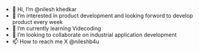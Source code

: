 - 👋 Hi, I’m @nilesh khedkar
- 👀 I’m interested in product development and looking forword to develop product every week
- 🌱 I’m currently learning Videcoding
- 💞️ I’m looking to collaborate on industrial application development
- 📫 How to reach me X @nileshb4u
<!---
nileshb4u/nileshb4u is a ✨ special ✨ repository because its `README.md` (this file) appears on your GitHub profile.
You can click the Preview link to take a look at your changes.
--->
